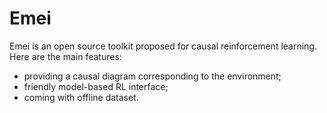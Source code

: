 # Emei

Emei is an open source toolkit proposed for causal reinforcement learning. Here are the main features:

- providing a causal diagram corresponding to the environment;
- friendly model-based RL interface;
- coming with offline dataset.


